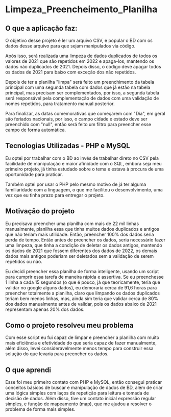 # Limpeza_Preencheimento_Planilha

## O que a aplicação faz:

O objetivo desse projeto é ler um arquivo CSV, e popular o BD com os dados desse arquivo para que sejam manipulados via código. 

Após isso, será realizada uma limpeza de dados duplicados de todos os valores de 2021 que são repetidos em 2022 e apaga-los, mantendo os dados não duplicados de 2021. Depois disso, o código deve apagar todos os dados de 2021 para baixo com exceção dos não repetidos.

Depois de ter a planilha "limpa" será feito um preenchimento da tabela principal com uma segunda tabela com dados que já estão na tabela principal, mas precisam ser complementados, por isso, a segunda tabela será responsável pela complementação de dados com uma validação de nomes repetidos, para tratamento manual posterior. 

Para finalizar, as datas comemorativas que começarem com "Dia", em geral são feriados nacionais, por isso, o campo cidade e estado deve ser preenchido com "null", então será feito um filtro para preencher esse campo de forma automática.

## Tecnologias Utilizadas - PHP e MySQL

Eu optei por trabalhar com o BD ao invés de trabalhar direto no CSV pela facilidade de manipulação e maior afinidade com o SQL, embora seja meu primeiro projeto, já tinha estudado sobre o tema e estava à procura de uma oportunidade para praticar.

Também optei por usar o PHP pelo mesmo motivo de já ter alguma familiaridade com a linguagem, o que me facilitou o desenvolvimento, uma vez que eu tinha prazo para entregar o projeto.


## Motivação do projeto

Eu precisava preencher uma planilha com mais de 22 mil linhas manualmente, planilha essa que tinha muitos dados duplicados e antigos que não teriam mais utilidade. Então, preencher 100% dos dados seria perda de tempo. Então antes de preencher os dados, seria necessário fazer uma limpeza, que tinha a condição de deletar os dados antigos, mantendo os dados de 2021 que fossem diferentes dos dados de 2022, os demais dados mais antigos poderiam ser deletados sem a validação de serem repetidos ou não.

Eu decidi preencher essa planilha de forma inteligente, usando um script para cumprir essa tarefa de maneira rápida e assertiva. Se eu preenchesse 1 linha a cada 15 segundos (o que é pouco, já que teoricamente, teria que validar no google alguns dados), eu demoraria cerca de 91,6 horas para preencher totalmente a planilha, claro que limpando os dados duplicados teriam bem menos linhas, mas, ainda sim teria que validar cerca de 80% dos dados manualmente antes de validar, pois os dados abaixo de 2021 representam apenas 20% dos dados.  

## Como o projeto resolveu meu problema

Com esse script eu fui capaz de limpar e preencher a planilha com muito mais eficiência e efetividade do que seria capaz de fazer manualmente, além disso, levei consideravelmente menos tempo para construir essa solução do que levaria para preencher os dados.

## O que aprendi

Esse foi meu primeiro contato com PHP e MySQL, então consegui praticar conceitos básicos de buscar e manipulação de dados de BD, além de criar uma lógica simples com laços de repetição para leitura e tomada de decisão de dados. Além disso, tive um contato inicial expressão regular simples, e função de mapeamento (map), que me ajudou a resolver o problema de forma mais simples. 

